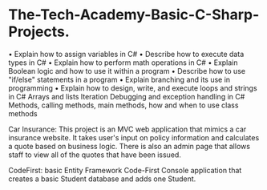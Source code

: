# The-Tech-Academy-Basic-C-Sharp-Projects.

•	Explain how to assign variables in C#
•	Describe how to execute data types in C#
•	Explain how to perform math operations in C#
•	Explain Boolean logic and how to use it within a program 
•	Describe how to use "if/else" statements in a program
•	Explain branching and its use in programming
•	Explain how to design, write, and execute loops and strings in C#
Arrays and lists
Iteration
Debugging and exception handling in C#
Methods, calling methods, main methods, how and when to use class methods

Car Insurance:
This project is an MVC web application that mimics a car insurance website. It takes user's input on policy information and calculates a quote based on business logic. There is also an admin page that allows staff to view all of the quotes that have been issued. 

CodeFirst:
basic Entity Framework Code-First Console application that creates a basic Student database and adds one Student.


